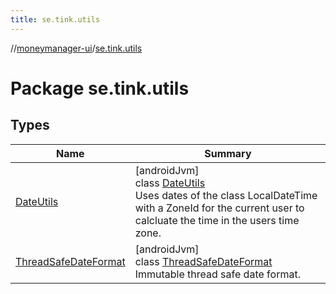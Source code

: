 ```yaml
---
title: se.tink.utils
---
```

//[moneymanager-ui](../../index.html)/[se.tink.utils](index.html)



# Package se.tink.utils



## Types


| Name | Summary |
|---|---|
| [DateUtils](-date-utils/index.html) | [androidJvm]<br>class [DateUtils](-date-utils/index.html)<br>Uses dates of the class LocalDateTime with a ZoneId for the current user to calcluate the time in the users time zone. |
| [ThreadSafeDateFormat](-thread-safe-date-format/index.html) | [androidJvm]<br>class [ThreadSafeDateFormat](-thread-safe-date-format/index.html)<br>Immutable thread safe date format. |

